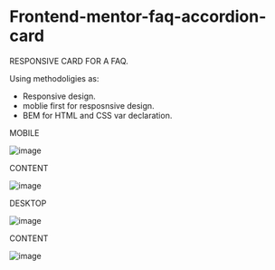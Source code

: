 # Frontend-mentor-faq-accordion-card

RESPONSIVE CARD FOR A FAQ.

Using methodoligies as:

- Responsive design.
- moblie first for resposnsive design.
- BEM for HTML and CSS var declaration.

MOBILE

![image](https://user-images.githubusercontent.com/106696579/178577107-166eca3f-6d61-42a3-83f0-ac32fb9adad5.png)


CONTENT

![image](https://user-images.githubusercontent.com/106696579/178576163-ea55214e-b3fd-4030-ac27-461d870b27c7.png)


DESKTOP

![image](https://user-images.githubusercontent.com/106696579/178577187-05d96576-61fc-45da-b08c-16cb9abd3588.png)


CONTENT

![image](https://user-images.githubusercontent.com/106696579/178576310-ca110ee8-f0b1-4566-9b10-1961d0afae93.png)







